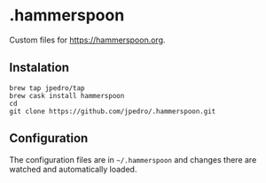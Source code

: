 # .hammerspoon

Custom files for https://hammerspoon.org.

## Instalation

	brew tap jpedro/tap
	brew cask install hammerspoon
	cd
	git clone https://github.com/jpedro/.hammerspoon.git


## Configuration

The configuration files are in `~/.hammerspoon` and changes there are watched and automatically
loaded.
